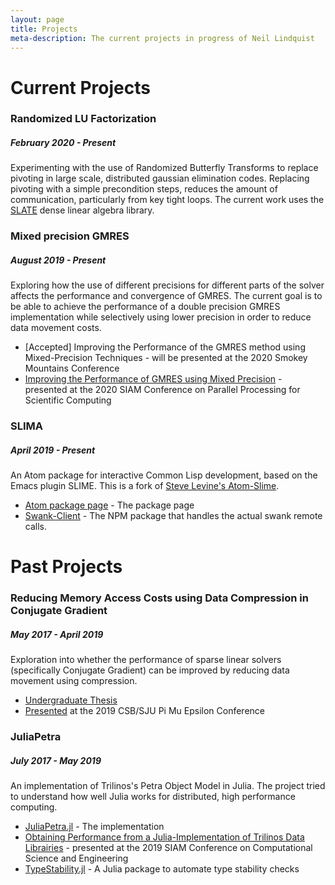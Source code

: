 ```yaml
---
layout: page
title: Projects
meta-description: The current projects in progress of Neil Lindquist
---
```


# Current Projects

### Randomized LU Factorization
##### February 2020 - Present
Experimenting with the use of Randomized Butterfly Transforms to replace pivoting in large scale, distributed gaussian elimination codes.
Replacing pivoting with a simple precondition steps, reduces the amount of communication, particularly from key tight loops.
The current work uses the [SLATE](icl.utk.edu/slate) dense linear algebra library.

### Mixed precision GMRES
##### August 2019 - Present
Exploring how the use of different precisions for different parts of the solver affects the performance and convergence of GMRES.
The current goal is to be able to achieve the performance of a double precision GMRES implementation while selectively using lower precision in order to reduce data movement costs.

* [Accepted] Improving the Performance of the GMRES method using Mixed-Precision Techniques - will be presented at the 2020 Smokey Mountains Conference
* [Improving the Performance of GMRES using Mixed Precision](/files/2020-02-13-SIAM_PP20-slides.pdf) - presented at the 2020 SIAM Conference on Parallel Processing for Scientific Computing

### SLIMA
##### April 2019 - Present
An Atom package for interactive Common Lisp development, based on the Emacs plugin SLIME.
This is a fork of [Steve Levine's Atom-Slime](https://github.com/sjlevine/atom-slime).

* [Atom package page](https://atom.io/packages/slima) - The package page
* [Swank-Client](https://www.npmjs.com/package/swank-client) - The NPM package that handles the actual swank remote calls.

# Past Projects

### Reducing Memory Access Costs using Data Compression in Conjugate Gradient
##### May 2017 - April 2019
Exploration into whether the performance of sparse linear solvers (specifically Conjugate Gradient) can be improved by reducing data movement using compression.
* [Undergraduate Thesis](https://github.com/neil-lindquist/Undergrad-Thesis/blob/master/thesis.pdf)
* [Presented](/files/2019-04-12-PMEslides.pdf) at the 2019 CSB/SJU Pi Mu Epsilon Conference

### JuliaPetra
##### July 2017 - May 2019
An implementation of Trilinos's Petra Object Model in Julia.
The project tried to understand how well Julia works for distributed, high performance computing.

* [JuliaPetra.jl](https://github.com/collegeville/JuliaPetra.jl) - The implementation
* [Obtaining Performance from a Julia-Implementation of Trilinos Data Librairies](https://www.pathlms.com/siam/courses/10878/sections/14368/video_presentations/127457) - presented at the 2019 SIAM Conference on Computational Science and Engineering
* [TypeStability.jl](https://github.com/collegeville/typestability.jl) - A Julia package to automate type stability checks
